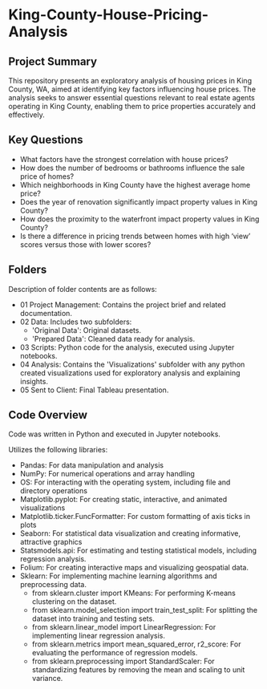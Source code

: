# King-County-House-Pricing-Analysis

## Project Summary
This repository presents an exploratory analysis of housing prices in King County, WA, aimed at identifying key factors influencing house prices. The analysis seeks to answer essential questions relevant to real estate agents operating in King County, enabling them to price properties accurately and effectively.

## Key Questions
- What factors have the strongest correlation with house prices?
- How does the number of bedrooms or bathrooms influence the sale price of homes?
- Which neighborhoods in King County have the highest average home price?
- Does the year of renovation significantly impact property values in King County?
- How does the proximity to the waterfront impact property values in King County?
- Is there a difference in pricing trends between homes with high ‘view’ scores versus those with lower scores?

## Folders
Description of folder contents are as follows:

- 01 Project Management: Contains the project brief and related documentation.
- 02 Data: Includes two subfolders: 
  - 'Original Data': Original datasets.
  - 'Prepared Data': Cleaned data ready for analysis.
- 03 Scripts: Python code for the analysis, executed using Jupyter notebooks.
- 04 Analysis: Contains the 'Visualizations' subfolder with any python created visualizations used for exploratory analysis and explaining insights.
- 05 Sent to Client: Final Tableau presentation.

## Code Overview
Code was written in Python and executed in Jupyter notebooks.

Utilizes the following libraries:
- Pandas: For data manipulation and analysis
- NumPy: For numerical operations and array handling
- OS: For interacting with the operating system, including file and directory operations
- Matplotlib.pyplot: For creating static, interactive, and animated visualizations
- Matplotlib.ticker.FuncFormatter: For custom formatting of axis ticks in plots
- Seaborn: For statistical data visualization and creating informative, attractive graphics
- Statsmodels.api: For estimating and testing statistical models, including regression analysis.
- Folium: For creating interactive maps and visualizing geospatial data.
- Sklearn: For implementing machine learning algorithms and preprocessing data.
   - from sklearn.cluster import KMeans: For performing K-means clustering on the dataset.
   - from sklearn.model_selection import train_test_split: For splitting the dataset into training and testing sets.
   - from sklearn.linear_model import LinearRegression: For implementing linear regression analysis.
   - from sklearn.metrics import mean_squared_error, r2_score: For evaluating the performance of regression models.
   - from sklearn.preprocessing import StandardScaler: For standardizing features by removing the mean and scaling to unit variance.
